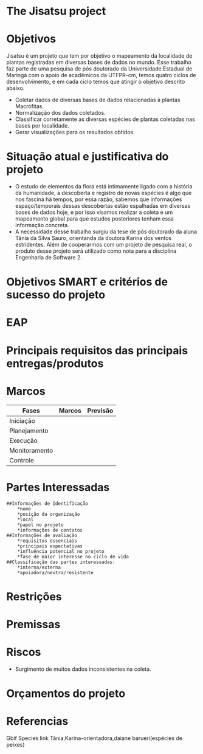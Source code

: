 # The Jisatsu project

# Objetivos
Jisatsu é um projeto que tem por objetivo o mapeamento da localidade de plantas registradas em diversas bases de dados no mundo. Esse trabalho faz parte de uma pesquisa de pós doutorado da Universidade Estadual de Maringá com o apoio de acadêmicos da UTFPR-cm, temos quatro ciclos de desenvolvimento, e em cada ciclo temos que atingir o objetivo descrito abaixo.  
- Coletar dados de diversas bases de dados relacionadas à plantas Macrófitas.
- Normalização dos dados coletados.
- Classificar corretamente as diversas espécies de plantas coletadas nas bases por localidade.
- Gerar visualizações para os resultados obtidos.

# Situação atual e justificativa do projeto
- O estudo de elementos da flora está intimamente ligado com a história da humanidade, a descoberta e registro de novas espécies é algo que nos fascina há tempos, por essa razão, sabemos que informações espaço/temporais dessas descobertas estão espalhadas em diversas bases de dados hoje, e por isso visamos realizar a coleta e um mapeamento global para que estudos posteriores tenham essa informação concreta.
- A necessidade desse trabalho surgiu da tese de pós doutorado da aluna Tânia da Silva Sauro, orientanda da doutora Karina dos ventos estridentes. Além de cooperarmos com um projeto de pesquisa real, o produto desse projeto será utilizado como nota para a disciplina Engenharia de Software 2. 

# Objetivos SMART e critérios de sucesso do projeto

# EAP

# Principais requisitos das principais entregas/produtos

# Marcos
|    Fases      |  Marcos  | Previsão |
|---------------|----------|----------|
| Iniciação     |          |          |
| Planejamento  |          |          |
| Execução      |          |          |
| Monitoramento |          |          |
| Controle      |          |          |


# Partes Interessadas
	##Informações de Identificação
		*nome
		*posição da organização
		*local
		*papel no projeto
		*informações de contatos
	##Informações de avaliação
		*requisitos essenciais
		*principais expectativas
		*influência potencial no projeto
		*fase de maior interesse no ciclo de vida 
	##Classificação das partes interessadas:
		*interna/externa
		*apoiadora/neutra/resistente

# Restrições

# Premissas

# Riscos
- Surgimento de muitos dados inconsistentes na coleta.
 

# Orçamentos do projeto

# Referencias
Gbif
Species link
Tânia,Karina-orientadora,daiane barueri(espécies de peixes)

